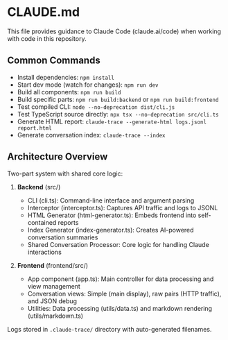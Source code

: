 # CLAUDE.md

This file provides guidance to Claude Code (claude.ai/code) when working with code in this repository.

## Common Commands
- Install dependencies: `npm install`
- Start dev mode (watch for changes): `npm run dev`
- Build all components: `npm run build`
- Build specific parts: `npm run build:backend` or `npm run build:frontend`
- Test compiled CLI: `node --no-deprecation dist/cli.js`
- Test TypeScript source directly: `npx tsx --no-deprecation src/cli.ts`
- Generate HTML report: `claude-trace --generate-html logs.jsonl report.html`
- Generate conversation index: `claude-trace --index`

## Architecture Overview
Two-part system with shared core logic:

1. **Backend** (src/)
   - CLI (cli.ts): Command-line interface and argument parsing
   - Interceptor (interceptor.ts): Captures API traffic and logs to JSONL
   - HTML Generator (html-generator.ts): Embeds frontend into self-contained reports
   - Index Generator (index-generator.ts): Creates AI-powered conversation summaries
   - Shared Conversation Processor: Core logic for handling Claude interactions

2. **Frontend** (frontend/src/)
   - App component (app.ts): Main controller for data processing and view management
   - Conversation views: Simple (main display), raw pairs (HTTP traffic), and JSON debug
   - Utilities: Data processing (utils/data.ts) and markdown rendering (utils/markdown.ts)

Logs stored in `.claude-trace/` directory with auto-generated filenames.
